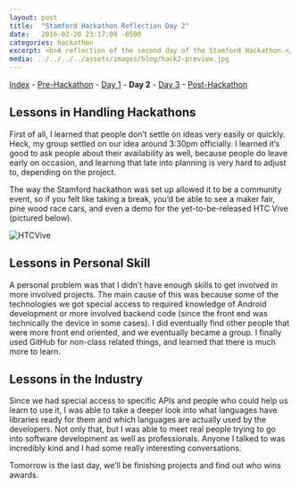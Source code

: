 ```yaml
---
layout: post
title:  "Stamford Hackathon Reflection Day 2"
date:   2016-02-20 23:17:09 -0500
categories: hackathon
excerpt: <b>A reflection of the second day of the Stamford Hackathon.</b> - <i>"First of all, I learned that people don’t settle on ideas very easily or quickly. Heck, my group settled on our idea around 3:30pm officially."</i>
media: ../../../../assets/images/blog/hack2-preview.jpg
---
```

[Index](../../../../hackathon/2016/02/23/hackathon-index.html) - [Pre-Hackathon](../../../../hackathon/2016/02/18/hackathon-day-0.html) - [Day 1](../../../../hackathon/2016/02/19/hackathon-day-1.html) - **Day 2** - [Day 3](../../../../hackathon/2016/02/21/hackathon-day-3.html) - [Post-Hackathon](../../../../hackathon/2016/02/23/hackathon-post.html)

## Lessons in Handling Hackathons
First of all, I learned that people don’t settle on ideas very easily or quickly. Heck, my group settled on our idea around 3:30pm officially. I learned it’s good to ask people about their availability as well, because people do leave early on occasion, and learning that late into planning is very hard to adjust to, depending on the project.

The way the Stamford hackathon was set up allowed it to be a community event, so if you felt like taking a break, you’d be able to see a maker fair, pine wood race cars, and even a demo for the yet-to-be-released HTC Vive (pictured below).

![HTCVive](../../../../assets/images/blog/hackathon-day-2.jpg "Me with the HTC Vive")

## Lessons in Personal Skill
A personal problem was that I didn’t have enough skills to get involved in more involved projects. The main cause of this was because some of the technologies we got special access to required knowledge of Android development or more involved backend code (since the front end was technically the device in some cases). I did eventually find other people that were more front end oriented, and we eventually became a group.  I finally used GitHub for non-class related things, and learned that there is much more to learn.

## Lessons in the Industry
Since we had special access to specific APIs and people who could help us learn to use it, I was able to take a deeper look into what languages have libraries ready for them and which languages are actually used by the developers. Not only that, but I was able to meet real people trying to go into software development as well as professionals. Anyone I talked to was incredibly kind and I had some really interesting conversations.

Tomorrow is the last day, we’ll be finishing projects and find out who wins awards.
